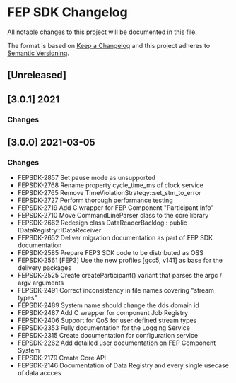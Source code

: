 <!--
  Copyright @ 2021 VW Group. All rights reserved.
  
      This Source Code Form is subject to the terms of the Mozilla
      Public License, v. 2.0. If a copy of the MPL was not distributed
      with this file, You can obtain one at https://mozilla.org/MPL/2.0/.
  
  If it is not possible or desirable to put the notice in a particular file, then
  You may include the notice in a location (such as a LICENSE file in a
  relevant directory) where a recipient would be likely to look for such a notice.
  
  You may add additional accurate notices of copyright ownership.
  
  -->

# FEP SDK Changelog
All notable changes to this project will be documented in this file.

The format is based on [Keep a Changelog](http://keepachangelog.com/en/1.0.0) and this project adheres to [Semantic Versioning](https://semver.org/lang/en).

## [Unreleased]

## [3.0.1] 2021
### Changes

## [3.0.0] 2021-03-05

### Changes
- FEPSDK-2857 Set pause mode as unsupported
- FEPSDK-2768 Rename property cycle_time_ms of clock service 
- FEPSDK-2765 Remove TimeViolationStrategy::set_stm_to_error
- FEPSDK-2727 Perform thorough performance testing
- FEPSDK-2719 Add C wrapper for FEP Component "Participant Info"
- FEPSDK-2710 Move CommandLineParser class to the core library
- FEPSDK-2662 Redesign class DataReaderBacklog : public IDataRegistry::IDataReceiver
- FEPSDK-2652 Deliver migration documentation as part of FEP SDK documentation
- FEPSDK-2585 Prepare FEP3 SDK code to be distributed as OSS
- FEPSDK-2561 [FEP3] Use the new profiles [gcc5, v141] as base for the delivery packages
- FEPSDK-2525 Create createParticipant() variant that parses the argc / argv arguments
- FEPSDK-2491 Correct inconsistency in file names covering "stream types"
- FEPSDK-2489 System name should change the dds domain id
- FEPSDK-2487 Add C wrapper for component Job Registry
- FEPSDK-2406 Support for QoS for user defined stream types
- FEPSDK-2353 Fully documentation for the Logging Service
- FEPSDK-2315 Create documentation for configuration service
- FEPSDK-2262 Add detailed user documentation on FEP Component System
- FEPSDK-2179 Create Core API
- FEPSDK-2146 Documentation of Data Registry and every single usecase of  data accces
